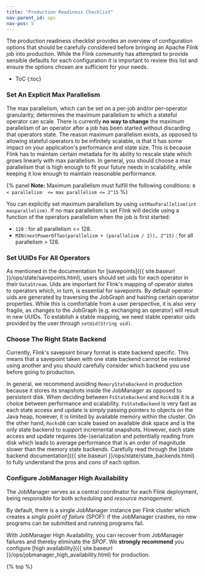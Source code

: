 ```yaml
---
title: "Production Readiness Checklist"
nav-parent_id: ops
nav-pos: 5
---
```

<!--
Licensed to the Apache Software Foundation (ASF) under one
or more contributor license agreements.  See the NOTICE file
distributed with this work for additional information
regarding copyright ownership.  The ASF licenses this file
to you under the Apache License, Version 2.0 (the
"License"); you may not use this file except in compliance
with the License.  You may obtain a copy of the License at

  http://www.apache.org/licenses/LICENSE-2.0

Unless required by applicable law or agreed to in writing,
software distributed under the License is distributed on an
"AS IS" BASIS, WITHOUT WARRANTIES OR CONDITIONS OF ANY
KIND, either express or implied.  See the License for the
specific language governing permissions and limitations
under the License.
-->

The production readiness checklist provides an overview of configuration options that should be carefully considered before bringing an Apache Flink job into production. 
While the Flink community has attempted to provide sensible defaults for each configuration it is important to review this list and ensure the options chosen are sufficient for your needs. 

* ToC
{:toc}

### Set An Explicit Max Parallelism

The max parallelism, which can be set on a per-job and/or per-operator granularity, determines the maximum parallelism to which a stateful operator can scale. 
There is currently **no way to change** the maximum parallelism of an operator after a job has been started without discarding that operators state.
The reason maximum parallelism exists, as opposed to allowing stateful operators to be infinitely scalable, is that it has some impact on your application's performance and state size.
This is because Flink has to maintain certain metadata for its ability to rescale state which grows linearly with max parallelism. 
In general, you should choose a max parallelism that is high enough to fit your future needs in scalability, while keeping it low enough to maintain reasonable performance. 

{% panel **Note:** Maximum parallelism must fulfill the following conditions: `0 < parallelism  <= max parallelism <= 2^15` %}

You can explicitly set maximum parallelism by using `setMaxParallelism(int maxparallelism)`. 
If no max parallelism is set Flink will decide using a function of the operators parallelism when the job is first started:

- `128` : for all parallelism <= 128.
- `MIN(nextPowerOfTwo(parallelism + (parallelism / 2)), 2^15)` : for all parallelism > 128.

### Set UUIDs For All Operators

As mentioned in the documentation for [savepoints]({{ site.baseurl }}/ops/state/savepoints.html), users should set uids for
each operator in their `DataStream`. 
Uids are important for Flink's mapping of operator states to operators which, in turn, is essential for savepoints. 
By default operator uids are generated by traversing the JobGraph and hashing certain operator properties.
While this is comfortable from a user perspective, it is also very fragile, as changes to the JobGraph (e.g. exchanging an operator) will result in new UUIDs.
To establish a stable mapping, we need stable operator uids provided by the user through `setUid(String uid)`.

### Choose The Right State Backend

Currently, Flink's savepoint binary format is state backend specific. 
This means that a savepoint taken with one state backend cannot be restored using another and you should carefully consider which backend you use before going to production.

In general, we recommend avoiding `MemoryStateBackend` in production because it stores its snapshots inside the JobManager as opposed to persistent disk. 
When deciding between `FsStateBackend` and `RocksDB` it is a choice between performance and scalability. 
`FsStateBackend` is very fast as each state access and update is simply passing pointers to objects on the Java heap, however, it is limited by available memory within the cluster. 
On the other hand, `RocksDB` can scale based on available disk space and is the only state backend to support incremental snapshots. 
However, each state access and update requires (de-)serialization and potentially reading from disk which leads to average performance that is an order of magnitude slower than the memory state backends. 
Carefully read through the [state backend documentation]({{ site.baseurl }}/ops/state/state_backends.html) to fully understand the pros and cons of each option. 

### Configure JobManager High Availability

The JobManager serves as a central coordinator for each Flink deployment, being responsible for both *scheduling* and *resource management*.

By default, there is a single JobManager instance per Flink cluster which creates a *single point of failure* (SPOF): 
if the JobManager crashes, no new programs can be submitted and running programs fail.

With JobManager High Availability, you can recover from JobManager failures and thereby eliminate the *SPOF*. 
We **strongly recommend** you configure [high availability]({{ site.baseurl }}/ops/jobmanager_high_availability.html) for production.

{% top %}
